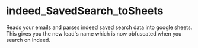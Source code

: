 # indeed_SavedSearch_toSheets
Reads your emails and parses indeed saved search data into google sheets. This gives you the new lead's name which is now obfuscated when you search on Indeed. 
